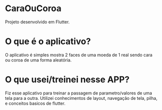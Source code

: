 # CaraOuCoroa

Projeto desenvolvido em Flutter.

# O que é o aplicativo?

O aplicativo é simples mostra 2 faces de uma moeda de 1 real sendo cara ou coroa de uma forma aleatória.

# O que usei/treinei nesse APP?

Fiz esse aplicativo para treinar a passagem de parametro/valores de uma tela para a outra.
Utilizei conhecimentos de layout, navegação de tela, pilha, e conceitos basicos de flutter.
